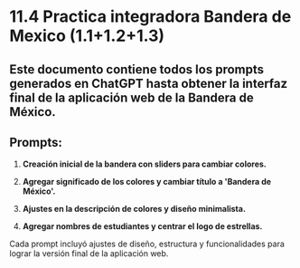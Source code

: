# 11.4 Practica integradora Bandera de Mexico (1.1+1.2+1.3)
## Este documento contiene todos los prompts generados en ChatGPT hasta obtener la interfaz final de la aplicación web de la Bandera de México.

## Prompts:

1.  **Creación inicial de la bandera con sliders para cambiar colores.**
    
2.  **Agregar significado de los colores y cambiar título a 'Bandera de México'.**
    
3.  **Ajustes en la descripción de colores y diseño minimalista.**
    
4.  **Agregar nombres de estudiantes y centrar el logo de estrellas.**
    

Cada prompt incluyó ajustes de diseño, estructura y funcionalidades para lograr la versión final de la aplicación web.
